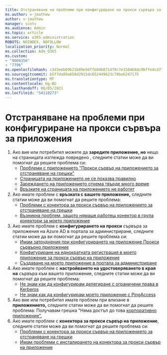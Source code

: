 ```yaml
---
title: Отстраняване на проблеми при конфигуриране на прокси сървъра за приложения
ms.author: v-jmathew
author: v-jmathew
manager: scotv
ms.audience: Admin
ms.topic: article
ms.service: o365-administration
ROBOTS: NOINDEX, NOFOLLOW
localization_priority: Normal
ms.collection: Adm_O365
ms.custom:
- "9004356"
- "7796"
ms.openlocfilehash: c3d3eeb09b21b09e94ffb8468714f0c7e150468dc9bffe4cd7745fb5d7237908
ms.sourcegitcommit: b5f7da89a650d2915dc652449623c78be6247175
ms.translationtype: MT
ms.contentlocale: bg-BG
ms.lasthandoff: 08/05/2021
ms.locfileid: "54110273"
---
```

# <a name="resolve-problems-when-configuring-the-app-proxy"></a>Отстраняване на проблеми при конфигуриране на прокси сървъра за приложения

1. Ако вие или потребител можете да **заредите приложение, но** нещо на страницата изглежда повредено , следните статии може да ви помогнат да решите проблема си:
    - [Проблеми с приложението "Прокси сървър на приложението за отстраняване на грешки"](https://docs.microsoft.com/azure/active-directory/manage-apps/application-proxy-debug-apps)
    - [Страницата на приложението не се показва правилно](https://docs.microsoft.com/azure/active-directory/application-proxy-page-appearance-broken-problem)
    - [Зареждането на приложението отнема твърде много време](https://docs.microsoft.com/azure/active-directory/application-proxy-page-load-speed-problem)
    - [Връзките на страницата на приложението не работят](https://docs.microsoft.com/azure/active-directory/application-proxy-page-links-broken-problem)
2. Ако имате проблем с **връзката с вашето приложение,** следните статии може да ви помогнат да решите проблема:
    - [Проблеми с конектора за прокси сървър на приложението за отстраняване на грешки](https://docs.microsoft.com/azure/active-directory/manage-apps/application-proxy-debug-connectors)
    - [Възникна проблем, защото нямаше работещ конектор в група конектори за моето приложение](https://docs.microsoft.com/azure/active-directory/application-proxy-connectivity-no-working-connector)
3. Ако имате проблем с **конфигурирането на прокси** сървъра за приложения на Azure AD в портала за администриране, следните статии може да ви помогнат да решите проблема си:
    - [Имам затруднения при конфигурирането на приложение Прокси сървърно приложение](https://docs.microsoft.com/azure/active-directory/application-proxy-config-how-to)
    - [Конфигуриране на еднократната регистрация в моето приложение за прокси сървър на приложение](https://docs.microsoft.com/azure/active-directory/application-proxy-config-sso-how-to)
    - [Създаване на моето приложение в портала за администриране](https://docs.microsoft.com/azure/active-directory/application-proxy-config-problem)
4. Ако имате проблем с **настройването на удостоверяването в края на** сървъра към вашето приложение, следните статии може да ви помогнат да решите проблема:
    - [Не знам как да конфигурирам делегиране с ограничени права в Kerberos](https://docs.microsoft.com/azure/active-directory/application-proxy-back-end-kerberos-constrained-delegation-how-to)
    - [Не знам как да конфигурирам моето приложение с PingAccess](https://docs.microsoft.com/azure/active-directory/application-proxy-back-end-ping-access-how-to)
5. Ако вие или потребител имате проблем при влизане в **приложението,** следните статии може да ви помогнат да решите проблема: Получавам грешка "Няма достъп до това [корпоративно приложение".](https://docs.microsoft.com/azure/active-directory/application-proxy-sign-in-bad-gateway-timeout-error)
6. Ако имате проблем с **конектора за прокси сървър на приложение**, следните статии може да ви помогнат да решите проблема си:
    - [Проблеми с конектора за прокси сървър на приложението за отстраняване на грешки](https://docs.microsoft.com/azure/active-directory/manage-apps/application-proxy-debug-connectors)
    - [Имам проблеми с инсталирането на конектора за прокси сървър на приложение](https://docs.microsoft.com/azure/active-directory/application-proxy-connector-installation-problem)
